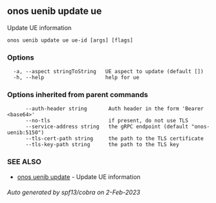 <!--
SPDX-FileCopyrightText: 2019-present Open Networking Foundation <info@opennetworking.org>

SPDX-License-Identifier: Apache-2.0
-->

## onos uenib update ue

Update UE information

```
onos uenib update ue ue-id [args] [flags]
```

### Options

```
  -a, --aspect stringToString   UE aspect to update (default [])
  -h, --help                    help for ue
```

### Options inherited from parent commands

```
      --auth-header string       Auth header in the form 'Bearer <base64>'
      --no-tls                   if present, do not use TLS
      --service-address string   the gRPC endpoint (default "onos-uenib:5150")
      --tls-cert-path string     the path to the TLS certificate
      --tls-key-path string      the path to the TLS key
```

### SEE ALSO

* [onos uenib update](onos_uenib_update.md)	 - Update UE information

###### Auto generated by spf13/cobra on 2-Feb-2023
